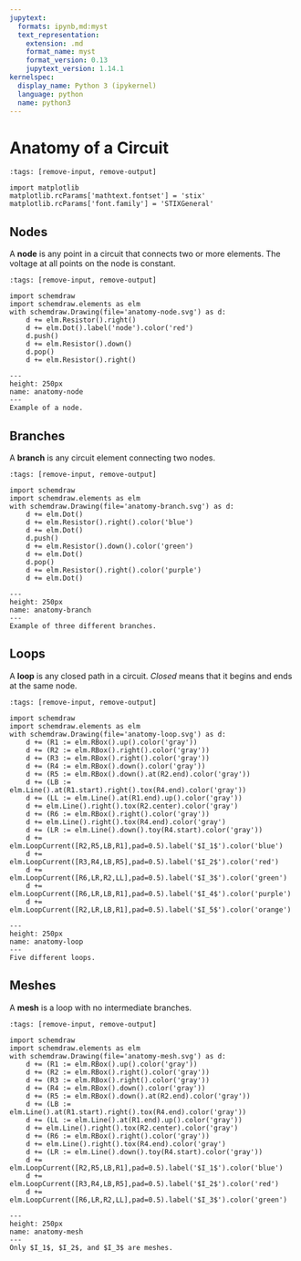 ```yaml
---
jupytext:
  formats: ipynb,md:myst
  text_representation:
    extension: .md
    format_name: myst
    format_version: 0.13
    jupytext_version: 1.14.1
kernelspec:
  display_name: Python 3 (ipykernel)
  language: python
  name: python3
---
```


# Anatomy of a Circuit

```{code-cell} ipython3
:tags: [remove-input, remove-output]

import matplotlib
matplotlib.rcParams['mathtext.fontset'] = 'stix'
matplotlib.rcParams['font.family'] = 'STIXGeneral'

```

## Nodes

A **node** is any point in a circuit that connects two or more elements. The voltage at all points on the node is constant.

```{code-cell} ipython3
:tags: [remove-input, remove-output]

import schemdraw
import schemdraw.elements as elm
with schemdraw.Drawing(file='anatomy-node.svg') as d:
    d += elm.Resistor().right()
    d += elm.Dot().label('node').color('red')
    d.push()
    d += elm.Resistor().down()
    d.pop()
    d += elm.Resistor().right()
```

```{figure} anatomy-node.svg
---
height: 250px
name: anatomy-node
---
Example of a node.
```

## Branches

A **branch** is any circuit element connecting two nodes.

```{code-cell} ipython3
:tags: [remove-input, remove-output]

import schemdraw
import schemdraw.elements as elm
with schemdraw.Drawing(file='anatomy-branch.svg') as d:
    d += elm.Dot()
    d += elm.Resistor().right().color('blue')
    d += elm.Dot()
    d.push()
    d += elm.Resistor().down().color('green')
    d += elm.Dot()
    d.pop()
    d += elm.Resistor().right().color('purple')
    d += elm.Dot()
```

```{figure} anatomy-branch.svg
---
height: 250px
name: anatomy-branch
---
Example of three different branches.
```

## Loops

A **loop** is any closed path in a circuit. _Closed_ means that it begins and ends at the same node.

```{code-cell} ipython3
:tags: [remove-input, remove-output]

import schemdraw
import schemdraw.elements as elm
with schemdraw.Drawing(file='anatomy-loop.svg') as d:
    d += (R1 := elm.RBox().up().color('gray'))
    d += (R2 := elm.RBox().right().color('gray'))
    d += (R3 := elm.RBox().right().color('gray'))
    d += (R4 := elm.RBox().down().color('gray'))
    d += (R5 := elm.RBox().down().at(R2.end).color('gray'))
    d += (LB := elm.Line().at(R1.start).right().tox(R4.end).color('gray'))
    d += (LL := elm.Line().at(R1.end).up().color('gray'))
    d += elm.Line().right().tox(R2.center).color('gray')
    d += (R6 := elm.RBox().right().color('gray'))
    d += elm.Line().right().tox(R4.end).color('gray')
    d += (LR := elm.Line().down().toy(R4.start).color('gray'))
    d += elm.LoopCurrent([R2,R5,LB,R1],pad=0.5).label('$I_1$').color('blue')
    d += elm.LoopCurrent([R3,R4,LB,R5],pad=0.5).label('$I_2$').color('red')
    d += elm.LoopCurrent([R6,LR,R2,LL],pad=0.5).label('$I_3$').color('green')
    d += elm.LoopCurrent([R6,LR,LB,R1],pad=0.5).label('$I_4$').color('purple')
    d += elm.LoopCurrent([R2,LR,LB,R1],pad=0.5).label('$I_5$').color('orange')
```

```{figure} anatomy-loop.svg
---
height: 250px
name: anatomy-loop
---
Five different loops.
```

## Meshes

A **mesh** is a loop with no intermediate branches.

```{code-cell} ipython3
:tags: [remove-input, remove-output]

import schemdraw
import schemdraw.elements as elm
with schemdraw.Drawing(file='anatomy-mesh.svg') as d:
    d += (R1 := elm.RBox().up().color('gray'))
    d += (R2 := elm.RBox().right().color('gray'))
    d += (R3 := elm.RBox().right().color('gray'))
    d += (R4 := elm.RBox().down().color('gray'))
    d += (R5 := elm.RBox().down().at(R2.end).color('gray'))
    d += (LB := elm.Line().at(R1.start).right().tox(R4.end).color('gray'))
    d += (LL := elm.Line().at(R1.end).up().color('gray'))
    d += elm.Line().right().tox(R2.center).color('gray')
    d += (R6 := elm.RBox().right().color('gray'))
    d += elm.Line().right().tox(R4.end).color('gray')
    d += (LR := elm.Line().down().toy(R4.start).color('gray'))
    d += elm.LoopCurrent([R2,R5,LB,R1],pad=0.5).label('$I_1$').color('blue')
    d += elm.LoopCurrent([R3,R4,LB,R5],pad=0.5).label('$I_2$').color('red')
    d += elm.LoopCurrent([R6,LR,R2,LL],pad=0.5).label('$I_3$').color('green')
```

```{figure} anatomy-mesh.svg
---
height: 250px
name: anatomy-mesh
---
Only $I_1$, $I_2$, and $I_3$ are meshes.
```
